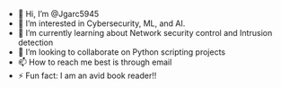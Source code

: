 - 👋 Hi, I’m @Jgarc5945
- 👀 I’m interested in Cybersecurity, ML, and AI.
- 🌱 I’m currently learning about Network security control and Intrusion detection
- 💞️ I’m looking to collaborate on Python scripting projects 
- 📫 How to reach me best is through email 
- ⚡ Fun fact: I am an avid book reader!!

<!---
Jgarc5945/Jgarc5945 is a ✨ special ✨ repository because its `README.md` (this file) appears on your GitHub profile.
You can click the Preview link to take a look at your changes.
--->

